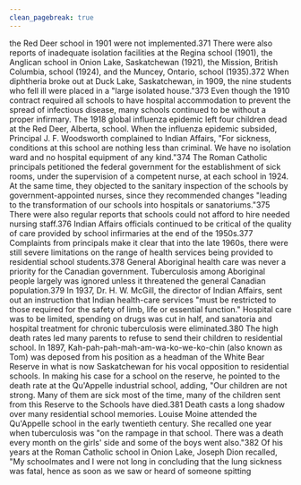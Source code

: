 ```yaml
---
clean_pagebreak: true
---
```


the Red Deer school in 1901 were not implemented.371 There were also reports of inadequate isolation facilities at the Regina school (1901), the Anglican school in Onion Lake, Saskatchewan (1921), the Mission, British Columbia, school (1924), and the Muncey, Ontario, school (1935).372 When diphtheria broke out at Duck Lake, Saskatchewan, in 1909, the nine students who fell ill were placed in a "large isolated house."373
Even though the 1910 contract required all schools to have hospital accommodation to prevent the spread of infectious disease, many schools continued to be without a proper infirmary. The 1918 global influenza epidemic left four children dead at the Red Deer, Alberta, school. When the influenza epidemic subsided, Principal J. F. Woodsworth complained to Indian Affairs, "For sickness, conditions at this school are nothing less than criminal. We have no isolation ward and no hospital equipment of any kind."374 The Roman Catholic principals petitioned the federal government for the establishment of sick rooms, under the supervision of a competent nurse, at each school in 1924. At the same time, they objected to the sanitary inspection of the schools by government-appointed nurses, since they recommended changes "leading to the transformation of our schools into hospitals or sanatoriums."375 There were also regular reports that schools could not afford to hire needed nursing staff.376 Indian Affairs officials continued to be critical of the quality of care provided by school infirmaries at the end of the 1950s.377 Complaints from principals make it clear that into the late 1960s, there were still severe limitations on the range of health services being provided to residential school students.378
General Aboriginal health care was never a priority for the Canadian government. Tuberculosis among Aboriginal people largely was ignored unless it threatened the general Canadian population.379 In 1937, Dr. H. W. McGill, the director of Indian Affairs, sent out an instruction that Indian health-care services "must be restricted to those required for the safety of limb, life or essential function." Hospital care was to be limited, spending on drugs was cut in half, and sanatoria and hospital treatment for chronic tuberculosis were eliminated.380
The high death rates led many parents to refuse to send their children to residential school. In 1897, Kah-pah-pah-mah-am-wa-ko-we-ko-chin (also known as Tom) was deposed from his position as a headman of the White Bear Reserve in what is now Saskatchewan for his vocal opposition to residential schools. In making his case for a school on the reserve, he pointed to the death rate at the Qu'Appelle industrial school, adding, "Our children are not strong. Many of them are sick most of the time, many of the children sent from this Reserve to the Schools have died.381
Death casts a long shadow over many residential school memories. Louise Moine attended the Qu'Appelle school in the early twentieth century. She recalled one year when tuberculosis was "on the rampage in that school. There was a death every month on the girls' side and some of the boys went also."382 Of his years at the Roman Catholic school in Onion Lake, Joseph Dion recalled, "My schoolmates and I were not long in concluding that the lung sickness was fatal, hence as soon as we saw or heard of someone spitting
